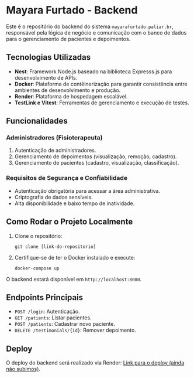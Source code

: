 
# Mayara Furtado - Backend

Este é o repositório do backend do sistema `mayarafurtado.paliar.br`, responsável pela lógica de negócio e comunicação com o banco de dados para o gerenciamento de pacientes e depoimentos.

## Tecnologias Utilizadas

-   **Nest**: Framework Node.js baseado na biblioteca Expresss.js para desenvolvimento de APIs.
-   **Docker**: Plataforma de contêinerização para garantir consistência entre ambientes de desenvolvimento e produção.
-   **Render**: Plataforma de hospedagem escalável.
-   **TestLink e Vitest**: Ferramentas de gerenciamento e execução de testes.

## Funcionalidades

### Administradores (Fisioterapeuta)

1.  Autenticação de administradores.
2.  Gerenciamento de depoimentos (visualização, remoção, cadastro).
3.  Gerenciamento de pacientes (cadastro, visualização, classificação).

### Requisitos de Segurança e Confiabilidade

-   Autenticação obrigatória para acessar a área administrativa.
-   Criptografia de dados sensíveis.
-   Alta disponibilidade e baixo tempo de inatividade.

## Como Rodar o Projeto Localmente

1.  Clone o repositório:
    
    `git clone [link-do-repositorio]` 
    
2.  Certifique-se de ter o Docker instalado e execute:
    
    `docker-compose up` 

O backend estará disponível em `http://localhost:8080`.

## Endpoints Principais

-   `POST /login`: Autenticação.
-   `GET /patients`: Listar pacientes.
-   `POST /patients`: Cadastrar novo paciente.
-   `DELETE /testimonials/{id}`: Remover depoimento.

## Deploy

O deploy do backend será realizado via Render: [Link para o deploy (ainda não subimos)](#).
